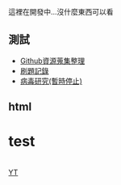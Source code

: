 這裡在開發中...沒什麼東西可以看

## 測試

- [Github資源蒐集整理](https://github.com/Dinlon5566/the-useful-github-resources)
- [刷題記錄](https://github.com/Dinlon5566/Problem-solving)
- [病毒研究(暫時停止)](https://github.com/Dinlon5566/VirusStrategy)

## html
<h1>test</h1><br>
<a href="https://www.youtube.com/">YT</a><br>